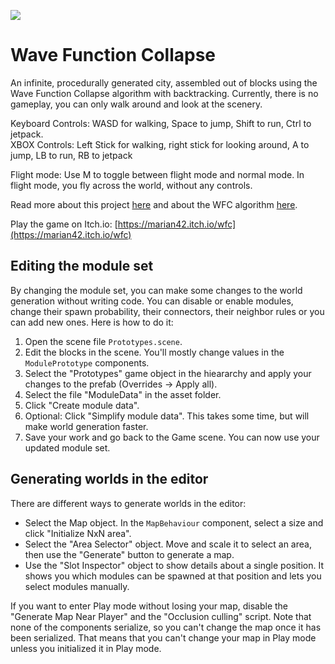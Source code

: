 ![](https://i.imgur.com/vL80izv.jpg)

# Wave Function Collapse

An infinite, procedurally generated city, assembled out of blocks using the Wave Function Collapse algorithm with backtracking.
Currently, there is no gameplay, you can only walk around and look at the scenery.

Keyboard Controls: WASD for walking, Space to jump, Shift to run, Ctrl to jetpack.  
XBOX Controls: Left Stick for walking, right stick for looking around, A to jump, LB to run, RB to jetpack

Flight mode: Use M to toggle between flight mode and normal mode. In flight mode, you fly across the world, without any controls.

Read more about this project [here](https://marian42.de/article/wfc/) and about the WFC algorithm [here](https://github.com/mxgmn/WaveFunctionCollapse).

Play the game on Itch.io: [https://marian42.itch.io/wfc](https://marian42.itch.io/wfc)

## Editing the module set

By changing the module set, you can make some changes to the world generation without writing code.
You can disable or enable modules, change their spawn probability, their connectors, their neighbor rules or you can add new ones.
Here is how to do it:

1. Open the scene file `Prototypes.scene`.
2. Edit the blocks in the scene. You'll mostly change values in the `ModulePrototype` components.
3. Select the "Prototypes" game object in the hieararchy and apply your changes to the prefab (Overrides -> Apply all).
4. Select the file "ModuleData" in the asset folder.
5. Click "Create module data".
6. Optional: Click "Simplify module data". This takes some time, but will make world generation faster.
7. Save your work and go back to the Game scene. You can now use your updated module set.

## Generating worlds in the editor

There are different ways to generate worlds in the editor:

- Select the Map object. In the `MapBehaviour` component, select a size and click "Initialize NxN area".
- Select the "Area Selector" object.
Move and scale it to select an area, then use the "Generate" button to generate a map.
- Use the "Slot Inspector" object to show details about a single position.
It shows you which modules can be spawned at that position and lets you select modules manually.

If you want to enter Play mode without losing your map, disable the "Generate Map Near Player" and the "Occlusion culling" script.
Note that none of the components serialize, so you can't change the map once it has been serialized.
That means that you can't change your map in Play mode unless you initialized it in Play mode.